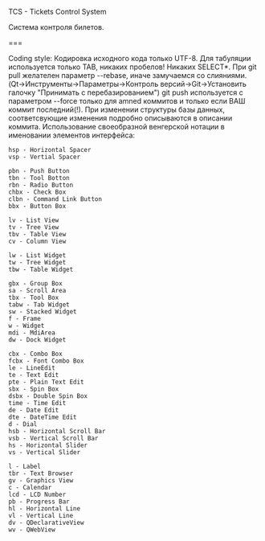 TCS - Tickets Control System

Система контроля билетов.

===

Coding style:
  Кодировка исходного кода только UTF-8.
  Для табуляции используется только TAB, никаких пробелов!
  Никаких SELECT*.
  При git pull желателен параметр --rebase, иначе замучаемся со слияниями. (Qt->Инструменты->Параметры->Контроль версий->Git->Установить галочку "Принимать с перебазированием")
  git push используется с параметром --force только для amned коммитов и только если ВАШ коммит последний(!).
  При изменении структуры базы данных, соответсвующие изменения подробно описываются в описании коммита.
  Использование своеобразной венгерской нотации в именовании элементов интерфейса:
  
    hsp - Horizontal Spacer
    vsp - Vertial Spacer
    
    pbn - Push Button
    tbn - Tool Botton
    rbn - Radio Button
    chbx - Check Box
    clbn - Command Link Button
    bbx - Button Box
    
    lv - List View
    tv - Tree View
    tbv - Table View
    cv - Column View
    
    lw - List Widget
    tw - Tree Widget
    tbw - Table Widget
    
    gbx - Group Box
    sa - Scroll Area
    tbx - Tool Box
    tabw - Tab Widget
    sw - Stacked Widget
    f - Frame
    w - Widget
    mdi - MdiArea
    dw - Dock Widget
    
    cbx - Combo Box
    fcbx - Font Combo Box
    le - LineEdit
    te - Text Edit
    pte - Plain Text Edit
    sbx - Spin Box
    dsbx - Double Spin Box
    time - Time Edit
    de - Date Edit
    dte - DateTime Edit
    d - Dial
    hsb - Horizontal Scroll Bar
    vsb - Vertical Scroll Bar
    hs - Horizontal Slider
    vs - Vertical Slider
    
    l - Label
    tbr - Text Browser
    gv - Graphics View
    c - Calendar
    lcd - LCD Number
    pb - Progress Bar
    hl - Horizontal Line
    vl - Vertical Line
    dv - QDeclarativeView
    wv - QWebView
    
    